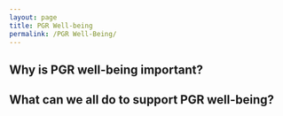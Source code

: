 ```yaml
---
layout: page
title: PGR Well-being
permalink: /PGR Well-Being/
---
```


## Why is PGR well-being important?

## What can we all do to support PGR well-being?

